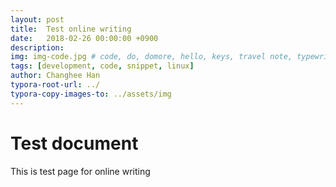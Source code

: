 ```yaml
---
layout: post
title:  Test online writing
date:   2018-02-26 00:00:00 +0900
description: 
img: img-code.jpg # code, do, domore, hello, keys, travel note, typewriter...
tags: [development, code, snippet, linux]
author: Changhee Han
typora-root-url: ../
typora-copy-images-to: ../assets/img
---
```



# Test document
This is test page for online writing
